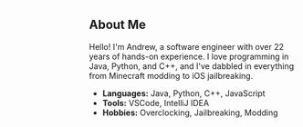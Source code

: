 <div style="display: flex; align-items: flex-start; gap: 20px;">

  <!-- Left: Image (1 part) -->
  <div style="flex: 1;">
    <img src="ascii-art (4).png" alt="Your image" style="max-width: 2%;">
  </div>

  <!-- Right: Text (3 parts) -->
  <div style="flex: 3;">
    <h2>About Me</h2>
    <p>
      Hello! I'm Andrew, a software engineer with over 22 years of hands-on experience.
      I love programming in Java, Python, and C++, and I've dabbled in everything from Minecraft modding to iOS jailbreaking.
    </p>
    <ul>
      <li><strong>Languages:</strong> Java, Python, C++, JavaScript</li>
      <li><strong>Tools:</strong> VSCode, IntelliJ IDEA</li>
      <li><strong>Hobbies:</strong> Overclocking, Jailbreaking, Modding</li>
    </ul>
  </div>

</div>
